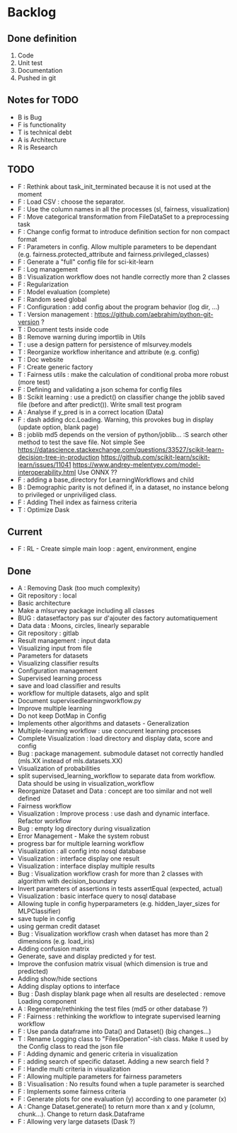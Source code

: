# Backlog

## Done definition
1. Code 
2. Unit test
3. Documentation
4. Pushed in git

## Notes for TODO
* B is Bug
* F is functionality
* T is technical debt
* A is Architecture
* R is Research

## TODO

* F : Rethink about task_init_terminated because it is not used at the moment
* F : Load CSV : choose the separator.
* F : Use the column names in all the processes (sl, fairness, visualization)
* F : Move categorical transformation from FileDataSet to a preprocessing task
* F : Change config format to introduce definition section for non compact format
* F : Parameters in config. Allow multiple parameters to be dependant (e.g. fairness.protected_attribute and fairness.privileged_classes)
* F : Generate a "full" config file for sci-kit-learn
* F : Log management
* B : Visualization workflow does not handle correctly more than 2 classes
* F : Regularization
* F : Model evaluation (complete)
* F : Random seed global
* F : Configuration : add config about the program behavior (log dir, ...)
* T : Version management : https://github.com/aebrahim/python-git-version ?
* T : Document tests inside code
* B : Remove warning during importlib in Utils
* T : use a design pattern for persistence of mlsurvey.models
* T : Reorganize workflow inheritance and attribute (e.g. config)
* T : Doc website
* F : Create generic factory
* T : Fairness utils : make the calculation of conditional proba more robust (more test)
* F : Defining and validating a json schema for config files
* B : Scikit learning : use a predict() on classifier change the joblib saved file (before and after predict()). Write small test program  
* A : Analyse if y_pred is in a correct location (Data)
* F : dash adding dcc.Loading. Warning, this provokes bug in display (update option, blank page)
* B : joblib md5 depends on the version of python/joblib... :S search other method to test the save file. Not simple
        See https://datascience.stackexchange.com/questions/33527/scikit-learn-decision-tree-in-production
        https://github.com/scikit-learn/scikit-learn/issues/11041
        https://www.andrey-melentyev.com/model-interoperability.html
        Use ONNX ??
* F : adding a base_directory for LearningWorkflows and child
* B : Demographic parity is not defined if, in a dataset, no instance belong to privileged or unpriviliged class.
* F : Adding Theil index as fairness criteria
* T : Optimize Dask

## Current
* F : RL - Create simple main loop : agent, environment, engine

## Done
* A : Removing Dask (too much complexity)
* Git repository : local
* Basic architecture
* Make a mlsurvey package including all classes
* BUG : datasetfactory pas sur d'ajouter des factory automatiquement
* Data data : Moons, circles, linearly separable
* Git repository : gitlab
* Result management : input data
* Visualizing input from file
* Parameters for datasets
* Visualizing classifier results
* Configuration management
* Supervised learning process
* save and load classifier and results
* workflow for multiple datasets, algo and split
* Document supervisedlearningworkflow.py
* Improve multiple learning
* Do not keep DotMap in Config 
* Implements other algorithms and datasets - Generalization
* Multiple-learning workflow : use concurent learning processes
* Complete Visualization : load directory and display data, score and config
* Bug : package management. submodule dataset not correctly handled (mls.XX instead of mls.datasets.XX)
* Visualization of probabilities
* split supervised_learning_workflow to separate data from workflow. Data should be using in visualization_workflow
* Reorganize Dataset and Data : concept are too similar and not well defined
* Fairness workflow
* Visualization : Improve process : use dash  and dynamic interface. Refactor workflow
* Bug : empty log directory during visualization
* Error Management - Make the system robust
* progress bar for multiple learning workflow
* Visualization : all config into nosql database
* Visualization : interface display one result
* Visualization : interface display multiple results
* Bug : Visualization workflow crash for more than 2 classes with algorithm with decision_boundary
* Invert parameters of assertions in tests assertEqual (expected, actual)
* Visualization : basic interface query to nosql database 
* Allowing tuple in config hyperparameters (e.g. hidden_layer_sizes for MLPClassifier)
* save tuple in config
* using german credit dataset
* Bug : Visualization workflow crash when dataset has more than 2 dimensions (e.g. load_iris)
* Adding confusion matrix
* Generate, save and display predicted y for test. 
* Improve the confusion matrix visual (which dimension is true and predicted)
* Adding show/hide sections
* Adding display options to interface
* Bug : Dash display blank page when all results are deselected : remove Loading component
* A : Regenerate/rethinking the test files (md5 or other database ?)
* F : Fairness : rethinking the workflow to integrate supervised learning workflow
* F : Use panda dataframe into Data() and Dataset() (big changes...)
* T : Rename Logging class to "FilesOperation"-ish class. Make it used by the Config class to read the json file
* F : Adding dynamic and generic criteria in visualization
* F : adding search of specific dataset. Adding a new search field ?
* F : Handle multi criteria in visualization
* F : Allowing multiple parameters for fairness parameters
* B : Visualisation : No results found when a tuple parameter is searched
* F : Implements some fairness criteria
* F : Generate plots for one evaluation (y) according to one parameter (x)
* A : Change Dataset.generate() to return more than x and y (column, chunk...). Change to return dask.Dataframe
* F : Allowing very large datasets (Dask ?)



